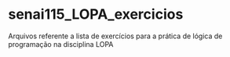 # senai115_LOPA_exercicios
Arquivos referente a lista de exercícios para a prática de lógica de programação na disciplina LOPA
